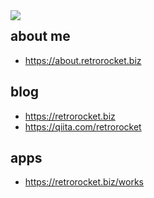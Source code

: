 <a href="https://github.com/anuraghazra/github-readme-stats">
  <img align="left" src="https://github-readme-stats.vercel.app/api/top-langs/?username=retrorocket"/>
</a>

## about me
* https://about.retrorocket.biz

## blog
* https://retrorocket.biz  
* https://qiita.com/retrorocket

## apps
* https://retrorocket.biz/works
